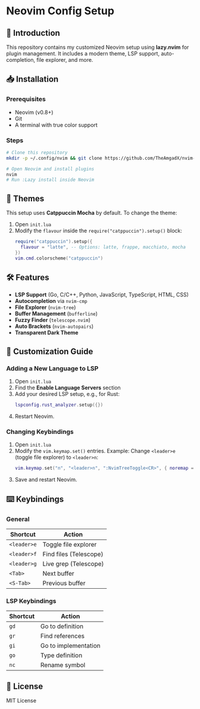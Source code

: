 # Neovim Config Setup

## 🚀 Introduction
This repository contains my customized Neovim setup using **lazy.nvim** for plugin management. It includes a modern theme, LSP support, auto-completion, file explorer, and more.

## 📥 Installation
### Prerequisites
- Neovim (v0.8+)
- Git
- A terminal with true color support

### Steps
```bash
# Clone this repository
mkdir -p ~/.config/nvim && git clone https://github.com/TheAmgadX/nvim-config ~/.config/nvim

# Open Neovim and install plugins
nvim
# Run :Lazy install inside Neovim
```

## 🎨 Themes
This setup uses **Catppuccin Mocha** by default. To change the theme:
1. Open `init.lua`
2. Modify the `flavour` inside the `require("catppuccin").setup()` block:
   ```lua
   require("catppuccin").setup({
     flavour = "latte", -- Options: latte, frappe, macchiato, mocha
   })
   vim.cmd.colorscheme("catppuccin")
   ```

## 🛠️ Features
- **LSP Support** (Go, C/C++, Python, JavaScript, TypeScript, HTML, CSS)
- **Autocompletion** via `nvim-cmp`
- **File Explorer** (`nvim-tree`)
- **Buffer Management** (`bufferline`)
- **Fuzzy Finder** (`telescope.nvim`)
- **Auto Brackets** (`nvim-autopairs`)
- **Transparent Dark Theme**

## 🔧 Customization Guide
### Adding a New Language to LSP
1. Open `init.lua`
2. Find the **Enable Language Servers** section
3. Add your desired LSP setup, e.g., for Rust:
   ```lua
   lspconfig.rust_analyzer.setup({})
   ```
4. Restart Neovim.

### Changing Keybindings
1. Open `init.lua`
2. Modify the `vim.keymap.set()` entries.
   Example: Change `<leader>e` (toggle file explorer) to `<leader>n`:
   ```lua
   vim.keymap.set("n", "<leader>n", ":NvimTreeToggle<CR>", { noremap = true, silent = true })
   ```
3. Save and restart Neovim.

## ⌨️ Keybindings
### General
| Shortcut        | Action                  |
|----------------|-------------------------|
| `<leader>e`    | Toggle file explorer    |
| `<leader>f`    | Find files (Telescope)  |
| `<leader>g`    | Live grep (Telescope)   |
| `<Tab>`        | Next buffer             |
| `<S-Tab>`      | Previous buffer         |

### LSP Keybindings
| Shortcut  | Action                      |
|----------|-----------------------------|
| `gd`     | Go to definition            |
| `gr`     | Find references             |
| `gi`     | Go to implementation        |
| `go`     | Type definition             |
| `nc`     | Rename symbol               |

## 📜 License
MIT License


